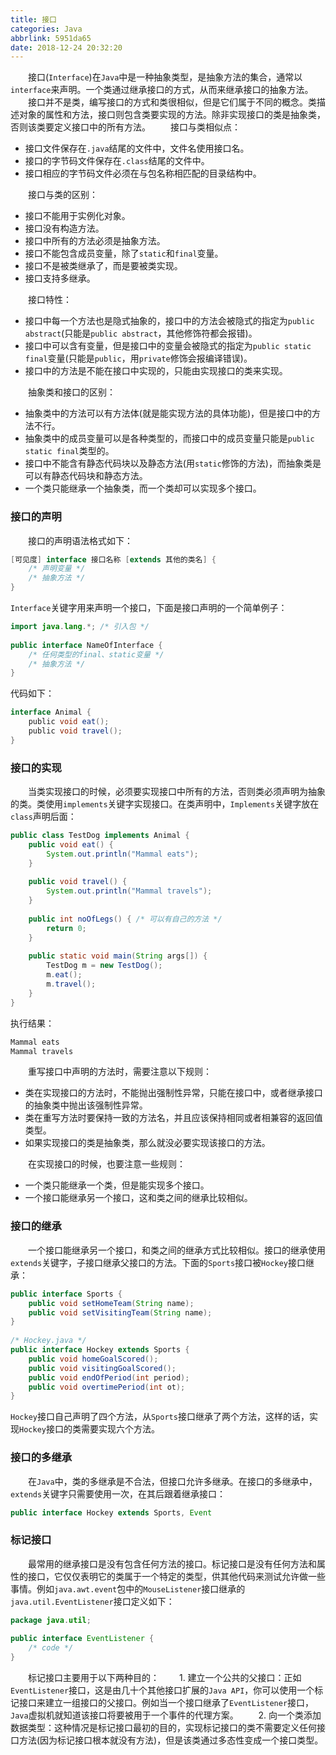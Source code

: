 ```yaml
---
title: 接口
categories: Java
abbrlink: 5951da65
date: 2018-12-24 20:32:20
---
```

&emsp;&emsp;接口(`Interface`)在`Java`中是一种抽象类型，是抽象方法的集合，通常以`interface`来声明。一个类通过继承接口的方式，从而来继承接口的抽象方法。
&emsp;&emsp;接口并不是类，编写接口的方式和类很相似，但是它们属于不同的概念。类描述对象的属性和方法，接口则包含类要实现的方法。除非实现接口的类是抽象类，否则该类要定义接口中的所有方法。
&emsp;&emsp;接口与类相似点：

- 接口文件保存在`.java`结尾的文件中，文件名使用接口名。
- 接口的字节码文件保存在`.class`结尾的文件中。
- 接口相应的字节码文件必须在与包名称相匹配的目录结构中。

&emsp;&emsp;接口与类的区别：

- 接口不能用于实例化对象。
- 接口没有构造方法。
- 接口中所有的方法必须是抽象方法。
- 接口不能包含成员变量，除了`static`和`final`变量。
- 接口不是被类继承了，而是要被类实现。
- 接口支持多继承。

&emsp;&emsp;接口特性：

- 接口中每一个方法也是隐式抽象的，接口中的方法会被隐式的指定为`public abstract`(只能是`public abstract`，其他修饰符都会报错)。
- 接口中可以含有变量，但是接口中的变量会被隐式的指定为`public static final`变量(只能是`public`，用`private`修饰会报编译错误)。
- 接口中的方法是不能在接口中实现的，只能由实现接口的类来实现。

&emsp;&emsp;抽象类和接口的区别：

- 抽象类中的方法可以有方法体(就是能实现方法的具体功能)，但是接口中的方法不行。
- 抽象类中的成员变量可以是各种类型的，而接口中的成员变量只能是`public static final`类型的。
- 接口中不能含有静态代码块以及静态方法(用`static`修饰的方法)，而抽象类是可以有静态代码块和静态方法。
- 一个类只能继承一个抽象类，而一个类却可以实现多个接口。

### 接口的声明

&emsp;&emsp;接口的声明语法格式如下：

```` java
[可见度] interface 接口名称 [extends 其他的类名] {
    /* 声明变量 */
    /* 抽象方法 */
}
````

`Interface`关键字用来声明一个接口，下面是接口声明的一个简单例子：

``` java
import java.lang.*; /* 引入包 */
​
public interface NameOfInterface {
    /* 任何类型的final、static变量 */
    /* 抽象方法 */
}
```

代码如下：

``` java
interface Animal {
    public void eat();
    public void travel();
}
```

### 接口的实现

&emsp;&emsp;当类实现接口的时候，必须要实现接口中所有的方法，否则类必须声明为抽象的类。类使用`implements`关键字实现接口。在类声明中，`Implements`关键字放在`class`声明后面：

``` java
public class TestDog implements Animal {
    public void eat() {
        System.out.println("Mammal eats");
    }
​
    public void travel() {
        System.out.println("Mammal travels");
    }
​
    public int noOfLegs() { /* 可以有自己的方法 */
        return 0;
    }
​
    public static void main(String args[]) {
        TestDog m = new TestDog();
        m.eat();
        m.travel();
    }
}
```

执行结果：

``` java
Mammal eats
Mammal travels
```

&emsp;&emsp;重写接口中声明的方法时，需要注意以下规则：

- 类在实现接口的方法时，不能抛出强制性异常，只能在接口中，或者继承接口的抽象类中抛出该强制性异常。
- 类在重写方法时要保持一致的方法名，并且应该保持相同或者相兼容的返回值类型。
- 如果实现接口的类是抽象类，那么就没必要实现该接口的方法。

&emsp;&emsp;在实现接口的时候，也要注意一些规则：

- 一个类只能继承一个类，但是能实现多个接口。
- 一个接口能继承另一个接口，这和类之间的继承比较相似。

### 接口的继承

&emsp;&emsp;一个接口能继承另一个接口，和类之间的继承方式比较相似。接口的继承使用`extends`关键字，子接口继承父接口的方法。下面的`Sports`接口被`Hockey`接口继承：

``` java
public interface Sports {
    public void setHomeTeam(String name);
    public void setVisitingTeam(String name);
}
​
/* Hockey.java */
public interface Hockey extends Sports {
    public void homeGoalScored();
    public void visitingGoalScored();
    public void endOfPeriod(int period);
    public void overtimePeriod(int ot);
}
```

`Hockey`接口自己声明了四个方法，从`Sports`接口继承了两个方法，这样的话，实现`Hockey`接口的类需要实现六个方法。

### 接口的多继承

&emsp;&emsp;在`Java`中，类的多继承是不合法，但接口允许多继承。在接口的多继承中，`extends`关键字只需要使用一次，在其后跟着继承接口：

``` java
public interface Hockey extends Sports, Event
```

### 标记接口

&emsp;&emsp;最常用的继承接口是没有包含任何方法的接口。标记接口是没有任何方法和属性的接口，它仅仅表明它的类属于一个特定的类型，供其他代码来测试允许做一些事情。例如`java.awt.event`包中的`MouseListener`接口继承的`java.util.EventListener`接口定义如下：

``` java
package java.util;
​
public interface EventListener {
    /* code */
}
```

&emsp;&emsp;标记接口主要用于以下两种目的：
&emsp;&emsp;1. 建立一个公共的父接口：正如`EventListener`接口，这是由几十个其他接口扩展的`Java API`，你可以使用一个标记接口来建立一组接口的父接口。例如当一个接口继承了`EventListener`接口，`Java`虚拟机就知道该接口将要被用于一个事件的代理方案。
&emsp;&emsp;2. 向一个类添加数据类型：这种情况是标记接口最初的目的，实现标记接口的类不需要定义任何接口方法(因为标记接口根本就没有方法)，但是该类通过多态性变成一个接口类型。